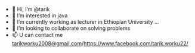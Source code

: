 - 👋 Hi, I’m @tarik
- 👀 I’m interested in java 
- 🌱 I’m currently working as lecturer in Ethiopian University ...
- 💞️ I’m looking to collaborate on solving problems
- 📫 U can contact me tarikworku2008@gmail.com/https://www.facebook.com/tarik.worku22/

<!---
tarikworku2008/tarikworku2008 is a ✨ special ✨ repository because its `README.md` (this file) appears on your GitHub profile.
You can click the Preview link to take a look at your changes.
--->
